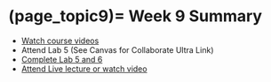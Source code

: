 (page_topic9)=
Week 9 Summary
=======================

- [Watch course videos](./videos.md)
- Attend Lab 5 (See Canvas for Collaborate Ultra Link)
- [Complete Lab 5 and 6](./lab.md)
- [Attend Live lecture or watch video](./Lecture9.ipynb)
